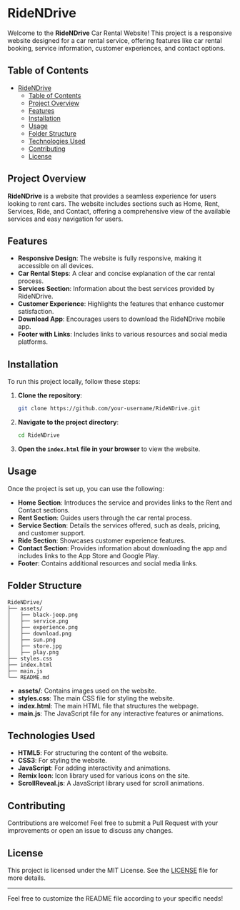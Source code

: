 # RideNDrive

Welcome to the **RideNDrive** Car Rental Website! This project is a responsive website designed for a car rental service, offering features like car rental booking, service information, customer experiences, and contact options.

## Table of Contents

- [RideNDrive](#ridendrive)
  - [Table of Contents](#table-of-contents)
  - [Project Overview](#project-overview)
  - [Features](#features)
  - [Installation](#installation)
  - [Usage](#usage)
  - [Folder Structure](#folder-structure)
  - [Technologies Used](#technologies-used)
  - [Contributing](#contributing)
  - [License](#license)

## Project Overview

**RideNDrive** is a website that provides a seamless experience for users looking to rent cars. The website includes sections such as Home, Rent, Services, Ride, and Contact, offering a comprehensive view of the available services and easy navigation for users.

## Features

- **Responsive Design**: The website is fully responsive, making it accessible on all devices.
- **Car Rental Steps**: A clear and concise explanation of the car rental process.
- **Services Section**: Information about the best services provided by RideNDrive.
- **Customer Experience**: Highlights the features that enhance customer satisfaction.
- **Download App**: Encourages users to download the RideNDrive mobile app.
- **Footer with Links**: Includes links to various resources and social media platforms.

## Installation

To run this project locally, follow these steps:

1. **Clone the repository**:
   ```bash
   git clone https://github.com/your-username/RideNDrive.git
   ```
2. **Navigate to the project directory**:
   ```bash
   cd RideNDrive
   ```
3. **Open the `index.html` file in your browser** to view the website.

## Usage

Once the project is set up, you can use the following:

- **Home Section**: Introduces the service and provides links to the Rent and Contact sections.
- **Rent Section**: Guides users through the car rental process.
- **Service Section**: Details the services offered, such as deals, pricing, and customer support.
- **Ride Section**: Showcases customer experience features.
- **Contact Section**: Provides information about downloading the app and includes links to the App Store and Google Play.
- **Footer**: Contains additional resources and social media links.

## Folder Structure

```
RideNDrive/
├── assets/
│   ├── black-jeep.png
│   ├── service.png
│   ├── experience.png
│   ├── download.png
│   ├── sun.png
│   ├── store.jpg
│   ├── play.png
├── styles.css
├── index.html
├── main.js
└── README.md
```

- **assets/**: Contains images used on the website.
- **styles.css**: The main CSS file for styling the website.
- **index.html**: The main HTML file that structures the webpage.
- **main.js**: The JavaScript file for any interactive features or animations.

## Technologies Used

- **HTML5**: For structuring the content of the website.
- **CSS3**: For styling the website.
- **JavaScript**: For adding interactivity and animations.
- **Remix Icon**: Icon library used for various icons on the site.
- **ScrollReveal.js**: A JavaScript library used for scroll animations.

## Contributing

Contributions are welcome! Feel free to submit a Pull Request with your improvements or open an issue to discuss any changes.

## License

This project is licensed under the MIT License. See the [LICENSE](LICENSE) file for more details.

---

Feel free to customize the README file according to your specific needs!

